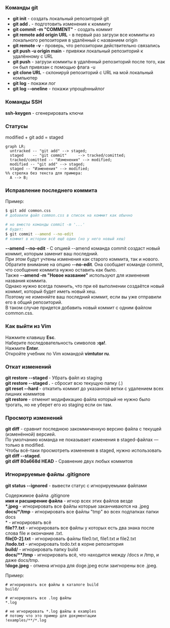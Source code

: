 ### Команды git
- **git init** - создать локальный репозиторий git  
- **git add .** - подготовить изменения к коммиту  
- **git commit -m "COMMENT"** - создать коммит  
- **git remote add origin URL** - в первый раз загрузи все коммиты из локального репозитория в удалённый с названием origin  
- **git remote -v** - проверь, что репозитории действительно связались  
- **git push -u origin main** - привяжи локальный репозиторий к удалённому с URL  
- **git push** - загрузи коммиты в удалённый репозиторий после того, как он был привязан с помощью флага -u  
- **git clone URL** - склонируй репозиторий с URL на мой локальный компьютер  
- **git log** - покажи лог
- **git log --oneline** - покажи упрощённыйлог

### Команды SSH  
**ssh-keygen** - сгенерировать ключи  

### Статусы
modified + git add = staged

```mermaid
graph LR;
  untracked -- "git add" --> staged;
  staged    -- "git commit"     --> tracked/comitted;
  tracked/comitted -- "Изменения" --> modified;
  modified -- "git add" --> staged;
  staged -- "Изменения" --> modified;
%% стрелка без текста для примера: 
  A --> B;
``` 
### Исправление последнего коммита

Пример:

```bash
$ git add common.css
# добавили файл common.css в список на коммит как обычно
```

```bash
# но вместо команды commit -m '...'
# будет:
$ git commit --amend --no-edit
# коммит в истории всё ещё один (но у него новый хеш) 
```

**--amend --no-edit** - С опцией --amend команда commit создаст новый коммит, которым заменит ваш последний.  
При этом будут учтены изменения как старого коммита, так и нового.  
Обратите внимание на опцию **--no-edit**. Она сообщает команде commit, что сообщение коммита нужно оставить как было.  
Также **--amend -m "Новое название"** используют для изменения названия коммита.  
Однако нужно всегда помнить, что при её выполнении создаётся новый коммит, который будет иметь новый хеш.  
Поэтому не изменяйте ваш последний коммит, если вы уже отправили его в общий репозиторий.  
В таком случае придется добавить новый коммит с одним файлом common.css.  

### Как выйти из Vim

Нажмите клавишу **Esc**.  
Наберите последовательность символов **:qa!**.  
Нажмите **Enter**.  
Откройте учебник по Vim командой **vimtutor ru**.  

### Откат изменений
**git restore --staged <file>** - Убрать файл из staging  
**git restore --staged .** - сбросит всю текущую папку (.)  
**git reset --hard <commit hash>** - откатить коммит до указанной ветки с удалением всех лишних коммитов  
**git restore <file>** - отменит модификацию файла который не нужно было трогать, но не уберет его из staging если он там.  

### Просмотр изменений
**git diff** - сравнит последнюю закоммиченную версию файла с текущей (изменённой) версией.  
По умолчанию команда не показывает изменения в staged-файлах — только в modified.  
Чтобы всё-таки просмотреть изменения в staged, нужно использовать **git diff --staged**.  
**git diff 80a668d HEAD** - Сравнение двух любых коммитов  

### Игнорируемые файлы .gitignore
**git status --ignored** - вывести статус с игнорируемыми файлами  
  
Содержимое файла .gitignore  
**имя и расширение файла** - игнор всех этих файлов везде  
**\*.jpeg** - игнорировать все файлы которые заканчиваются на .jpeg  
**docs/\*/tmp** - игнорировать все файлы "tmp" во всех подпапках папки docs  
\* - игнорировать всё  
**file??.txt** - игнорировать все файлы у которых есть два знака после слова file и окончание .txt.  
**file[0-2].txt** - игнорировать файлы file0.txt, file1.txt и file2.txt  
**/todo.txt** - игнорировать todo.txt в корне репозитория  
**build/** - игнорировать папку build  
**docs/\*\*/tmp** - игнорировать всё, что находится между /docs и /tmp, и даже docs/tmp.  
**!doge.jpeg** - отмена игнора для doge.jpeg если заигнорены все .jpeg.  

Пример:  

```gitignore
# игнорировать все файлы в каталоге build
build/

# игнорировать все .log файлы
*.log

# не игнорировать *.log файлы в examples
# потому что это пример для документации
!examples/**/*.log 
```
